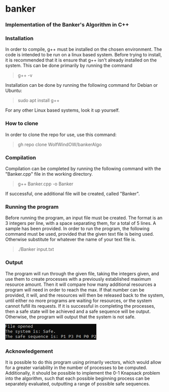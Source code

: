 # banker
 ### Implementation of the Banker's Algorithm in C++
 
 ### Installation
 In order to compile, g++ must be installed on the chosen environment. The code is intended to be run on a linux based system. Before trying to install, it is recommended that it is ensure that g++ isn't already installed on the system. This can be done primarily by running the command 
 > g++ -v
 
 Installation can be done by running the following command for Debian or Ubuntu:
>sudo apt install g++

For any other Linux based systems, look it up yourself.

### How to clone
In order to clone the repo for use, use this command:
>gh repo clone WolfWindOW/bankerAlgo

### Compilation
Compilation can be completed by running the following command with the "Banker.cpp" file in the working directory.
>g++ Banker.cpp -o Banker

If successful, one additional file will be created, called "Banker".

### Running the program
Before running the program, an input file must be created. The format is an 3 integers per line, with a space separating them, for a total of 5 lines. A sample has been provided.
In order to run the program, the following command must be used, provided that the given text file is being used. Otherwise substitute for whatever the name of your text file is.
>./Banker input.txt
 
 ### Output
 The program will run through the given file, taking the integers given, and use them to create processes with a previously established maximum resource amount. Then it will compare how many additional resources a program will need in order to reach the max. If that number can be provided, it will, and the resources will then be released back to the system, until either no more programs are waiting for resources, or the system cannot fufill its requests. If it is successful in completing the processes, then a safe state will be achieved and a safe sequence will be output. Otherwise, the program will output that the system is not safe.
 
 ![Banker Algorithm Output](https://github.com/WolfWindOW/bankerAlgo/blob/main/output.png)
 
 ### Acknowledgement
 It is possible to do this program using primarily vectors, which would allow for a greater variability in the number of processes to be computed. Additionally, it should be possible to implement the 0-1 Knapsack problem into the algorithm, such that each possible beginning process can be separately evaluated, outputting a range of possible safe sequences.
